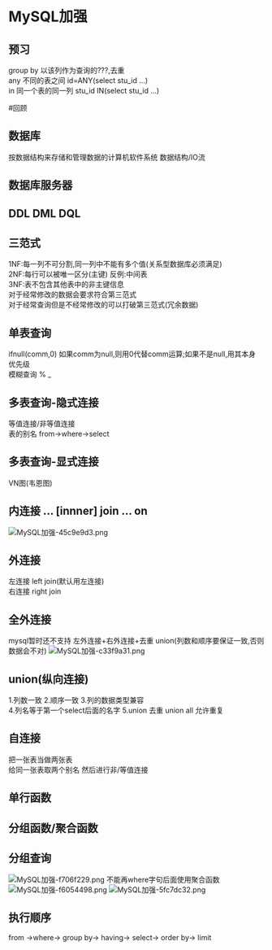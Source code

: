 # MySQL加强
## 预习
group by 以该列作为查询的???,去重  
any 不同的表之间 id=ANY(select stu_id ...)  
in 同一个表的同一列 stu_id IN(select stu_id ...)  

#回顾
## 数据库
按数据结构来存储和管理数据的计算机软件系统
数据结构/IO流
## 数据库服务器
## DDL DML DQL

## 三范式
1NF:每一列不可分割,同一列中不能有多个值(关系型数据库必须满足)  
2NF:每行可以被唯一区分(主键)  反例:中间表  
3NF:表不包含其他表中的非主键信息  
对于经常修改的数据会要求符合第三范式  
对于经常查询但是不经常修改的可以打破第三范式(冗余数据)  

## 单表查询
ifnull(comm,0) 如果comm为null,则用0代替comm运算;如果不是null,用其本身  
优先级  
模糊查询 % _  
## 多表查询-隐式连接
等值连接/非等值连接  
表的别名 from->where->select  

## 多表查询-显式连接
VN图(韦恩图)  
## 内连接 ... [innner] join ... on  
<img alt="MySQL加强-45c9e9d3.png" src="assets/MySQL加强-45c9e9d3.png" width="" height="" >  

## 外连接     
左连接 left join(默认用左连接)  
右连接 right join  

## 全外连接
mysql暂时还不支持
左外连接+右外连接+去重
union(列数和顺序要保证一致,否则数据会不对)
<img alt="MySQL加强-c33f9a31.png" src="assets/MySQL加强-c33f9a31.png" width="" height="" >

## union(纵向连接)
1.列数一致
2.顺序一致
3.列的数据类型兼容  
4.列名等于第一个select后面的名字
5.union 去重
union all 允许重复

## 自连接
把一张表当做两张表  
给同一张表取两个别名
然后进行非/等值连接

## 单行函数
## 分组函数/聚合函数
## 分组查询
<img alt="MySQL加强-f706f229.png" src="assets/MySQL加强-f706f229.png" width="" height="" >
不能再where字句后面使用聚合函数

<img alt="MySQL加强-f6054498.png" src="assets/MySQL加强-f6054498.png" width="" height="" >

<img alt="MySQL加强-5fc7dc32.png" src="assets/MySQL加强-5fc7dc32.png" width="" height="" >

## 执行顺序
from ->where-> group by-> having-> select-> order by-> limit
